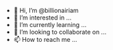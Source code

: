 - 👋 Hi, I’m @billionairiam
- 👀 I’m interested in ...
- 🌱 I’m currently learning ...
- 💞️ I’m looking to collaborate on ...
- 📫 How to reach me ...

<!---
billionairiam/billionairiam is a ✨ special ✨ repository because its `README.md` (this file) appears on your GitHub profile.
You can click the Preview link to take a look at your changes.
--->
